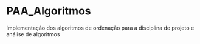 # PAA_Algoritmos
Implementação dos algoritmos de ordenação para a disciplina de projeto e análise de algoritmos
